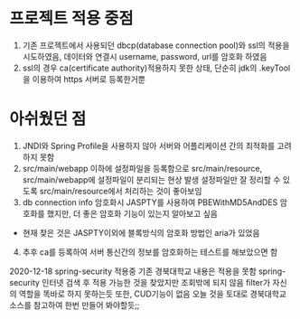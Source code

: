 # 프로젝트 적용 중점 
1. 기존 프로젝트에서 사용되던 dbcp(database connection pool)와 ssl의 적용을 시도하였음, 데이터와 연결시 username, password, url를 암호화 하였음
2. ssl의 경우 ca(certificate authority)적용하지 못한 상태, 단순히 jdk의 .keyTool을 이용하여 https 서버로 등록한거뿐

# 아쉬웠던 점
1. JNDI와 Spring Profile을 사용하지 않아 서버와 어플리케이션 간의 최적화를 고려하지 못함
2. src/main/webapp 이하에 설정파일을 등록함으로 src/main/resource, src/main/webapp에 설정파일이 분리되는 현상 발생 
   설정파일만 잘 정리할 수 있도록 src/main/resource에서 처리하는 것이 좋아보임
3. db connection info 암호화시 JASPTY를 사용하여 PBEWithMD5AndDES 암호화를 했지만, 더 좋은 암호화 기능이 있는지 알아보고 싶음
  + 현재 찾은 것은 JASPTY이외에 블록방식의 암호화 방법인 aria가 있었음 
4. 추후 ca를 등록하여 서버 통신간의 정보를 암호화하는 테스트를 해보았으면 함

2020-12-18 
spring-security 적용중 기존 경북대학교 내용은 적용을 못함 
spring-security 인터넷 검색 후 적용 가능한 것을 찾았지만 조회밖에 되지 않음 
filter가 자신의 역할을 똑바로 하지 못하는듯 또한, CUD기능이 없음 
오늘 것을 토대로 경북대학교 소스를 참고하여 한번 만들어 봐야할듯;;